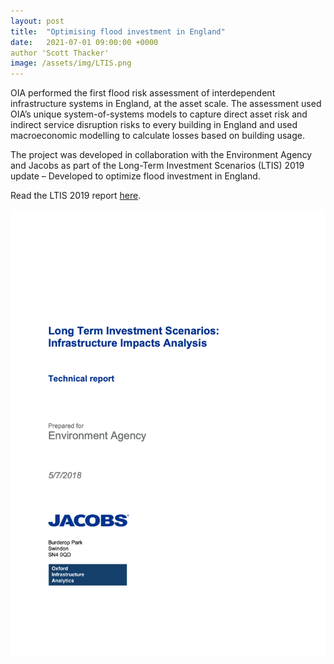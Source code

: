```yaml
---
layout: post
title:  "Optimising flood investment in England"
date:   2021-07-01 09:00:00 +0000
author 'Scott Thacker'
image: /assets/img/LTIS.png
---
```


OIA performed the first flood risk assessment of interdependent infrastructure systems in England, at the asset scale. The assessment used OIA’s unique system-of-systems models to capture direct asset risk and indirect service disruption risks to every building in England and used macroeconomic modelling to calculate losses based on building usage.

The project was developed in collaboration with the Environment Agency and Jacobs as part of the Long-Term Investment Scenarios (LTIS) 2019 update – Developed to optimize flood investment in England.

Read the LTIS 2019 report <a href="https://www.gov.uk/government/publications/flood-and-coastal-risk-management-in-england-long-term-investment/long-term-investment-scenarios-ltis-2019" >here</a>. 

<img src="/assets/img/LTIS.png" alt="LTIS report" class ="center">
